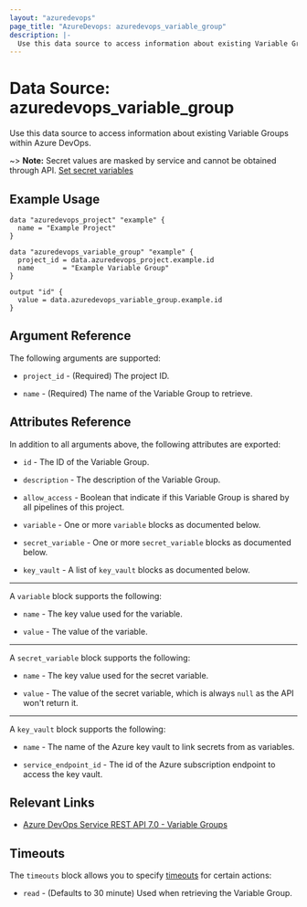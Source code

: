 ```yaml
---
layout: "azuredevops"
page_title: "AzureDevops: azuredevops_variable_group"
description: |-
  Use this data source to access information about existing Variable Groups within Azure DevOps.
---
```


# Data Source: azuredevops_variable_group

Use this data source to access information about existing Variable Groups within Azure DevOps.

~> **Note:** Secret values are masked by service and cannot be obtained through API. [Set secret variables](https://docs.microsoft.com/en-us/azure/devops/pipelines/process/variables?view=azure-devops&tabs=yaml%2Cbatch#secret-variables)

## Example Usage

```hcl
data "azuredevops_project" "example" {
  name = "Example Project"
}

data "azuredevops_variable_group" "example" {
  project_id = data.azuredevops_project.example.id
  name       = "Example Variable Group"
}

output "id" {
  value = data.azuredevops_variable_group.example.id
}
```

## Argument Reference

The following arguments are supported:

* `project_id` - (Required) The project ID.

* `name` - (Required) The name of the Variable Group to retrieve.

## Attributes Reference

In addition to all arguments above, the following attributes are exported:

* `id` - The ID of the Variable Group.

* `description` - The description of the Variable Group.

* `allow_access` - Boolean that indicate if this Variable Group is shared by all pipelines of this project.

* `variable` - One or more `variable` blocks as documented below.

* `secret_variable` - One or more `secret_variable` blocks as documented below.

* `key_vault` - A list of `key_vault` blocks as documented below.

---

A `variable` block supports the following:

* `name` - The key value used for the variable.

* `value` - The value of the variable.

---

A `secret_variable` block supports the following:

* `name` - The key value used for the secret variable.

* `value` - The value of the secret variable, which is always `null` as the API won't return it.

---

A `key_vault` block supports the following:

* `name` - The name of the Azure key vault to link secrets from as variables.

* `service_endpoint_id` - The id of the Azure subscription endpoint to access the key vault.

## Relevant Links

- [Azure DevOps Service REST API 7.0 - Variable Groups](https://docs.microsoft.com/en-us/rest/api/azure/devops/distributedtask/variablegroups?view=azure-devops-rest-7.0)

## Timeouts

The `timeouts` block allows you to specify [timeouts](https://developer.hashicorp.com/terraform/language/resources/syntax#operation-timeouts) for certain actions:

* `read` - (Defaults to 30 minute) Used when retrieving the Variable Group.
